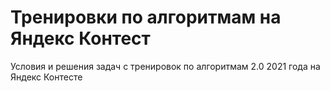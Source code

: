 # Тренировки по алгоритмам на Яндекс Контест

Условия и решения задач с тренировок по алгоритмам 2.0 2021 года на Яндекс Контесте
